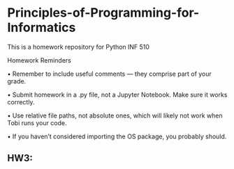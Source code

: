 # Principles-of-Programming-for-Informatics
This is a homework repository for Python INF 510

Homework Reminders

• Remember to include useful comments — they comprise part of your grade.

• Submit homework in a .py file, not a Jupyter Notebook. Make sure it works correctly.

• Use relative file paths, not absolute ones, which will likely not work when Tobi runs your code.

• If you haven’t considered importing the OS package, you probably should.


## HW3:
